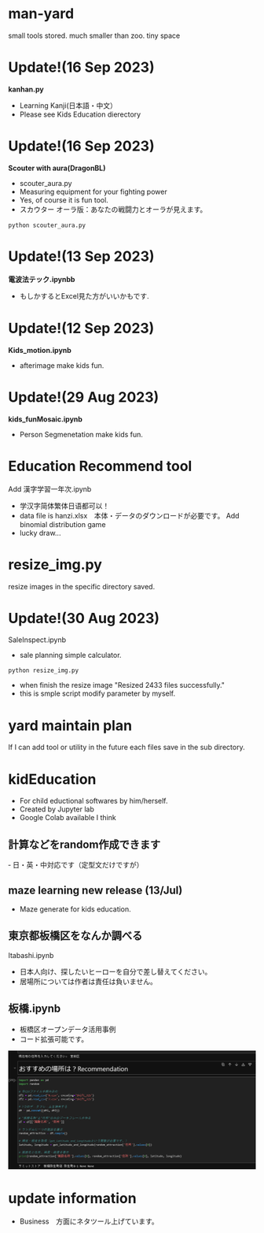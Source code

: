 # man-yard
small tools stored. much smaller than zoo. tiny space

# Update!(16 Sep 2023)
**kanhan.py**
- Learning Kanji(日本語・中文）
- Please see Kids Education dierectory

# Update!(16 Sep 2023)
**Scouter with aura(DragonBL)**
- scouter_aura.py
- Measuring equipment for your fighting power
- Yes, of course it is fun tool.
- スカウター オーラ版：あなたの戦闘力とオーラが見えます。 

```
python scouter_aura.py
```

# Update!(13 Sep 2023)
**電波法テック.ipynbb**
- もしかするとExcel見た方がいいかもです.

# Update!(12 Sep 2023)
**Kids_motion.ipynb**
- afterimage make kids fun.


# Update!(29 Aug 2023)
**kids_funMosaic.ipynb**
- Person Segmenetation make kids fun.

# Education Recommend tool
Add 漢字学習一年次.ipynb
- 学汉字简体繁体日语都可以！
- data file is hanzi.xlsx　本体・データのダウンロードが必要です。
Add binomial distribution game
- lucky draw...


# resize_img.py
resize images in the specific directory saved.

# Update!(30 Aug 2023)
SaleInspect.ipynb
- sale planning simple calculator.
```
python resize_img.py 
```
- when finish the resize image "Resized 2433 files successfully."
- this is smple script modify parameter by myself.

# yard maintain plan
If I can add tool or utility in the future each files save in the sub directory.

# kidEducation
- For child eductional softwares by him/herself.
- Created by Jupyter lab
- Google Colab available I think
## 計算などをrandom作成できます
‐ 日・英・中対応です（定型文だけですが）

## maze learning new release (13/Jul)
- Maze generate for kids education.

## 東京都板橋区をなんか調べる
Itabashi.ipynb

- 日本人向け、探したいヒーローを自分で差し替えてください。
- 居場所については作者は責任は負いません。

## 板橋.ipynb
- 板橋区オープンデータ活用事例
- コード拡張可能です。

![テスト結果](https://github.com/mi-kaneyon/man-yard/blob/main/geography/itabashi.png)

# update information
- Business　方面にネタツール上げています。
